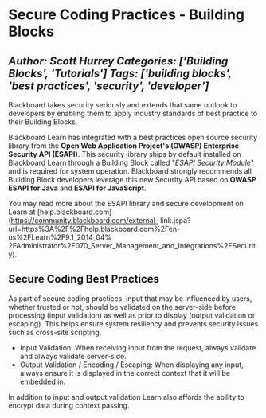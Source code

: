 # Secure Coding Practices - Building Blocks
*Author: Scott Hurrey*
*Categories: ['Building Blocks', 'Tutorials']*
*Tags: ['building blocks', 'best practices', 'security', 'developer']*
---
Blackboard takes security seriously and extends that same outlook to
developers by enabling them to apply industry standards of best practice to
their Building Blocks.

Blackboard Learn has integrated with a best practices open source security
library from the **Open Web Application Project's (OWASP) Enterprise Security
API (ESAPI)**. This security library ships by default installed on Blackboard
Learn through a Building Block called "_ESAPI Security Module_" and is
required for system operation. Blackboard strongly recommends all Building
Block developers leverage this new Security API based on **OWASP ESAPI for
Java** and **ESAPI for JavaScript**.

You may read more about the ESAPI library and secure development on Learn at
[help.blackboard.com](https://community.blackboard.com/external-
link.jspa?url=https%3A%2F%2Fhelp.blackboard.com%2Fen-us%2FLearn%2F9.1_2014_04%
2FAdministrator%2F070_Server_Management_and_Integrations%2FSecurity).

## Secure Coding Best Practices

As part of secure coding practices, input that may be influenced by users,
whether trusted or not, should be validated on the server-side before
processing (input validation) as well as prior to display (output validation
or escaping). This helps ensure system resiliency and prevents security issues
such as cross-site scripting.

  * Input Validation: When receiving input from the request, always validate and always validate server-side.
  * Output Validation / Encoding / Escaping: When displaying any input, always ensure it is displayed in the correct context that it will be embedded in.

In addition to input and output validation Learn also affords the ability to
encrypt data during context passing.

